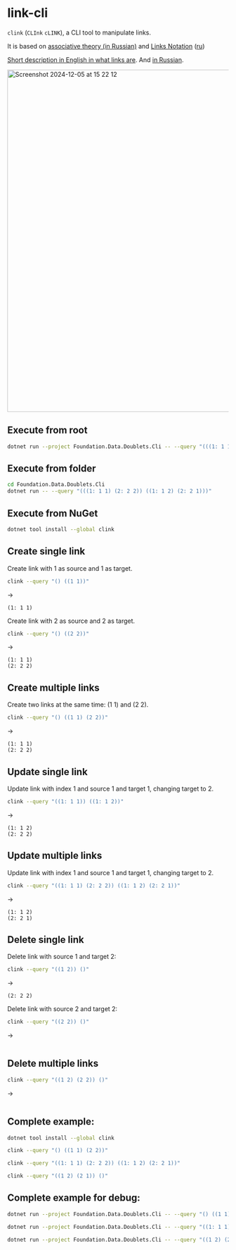 # link-cli
`clink` (`CLInk` `cLINK`), a CLI tool to manipulate links.

It is based on [associative theory (in Russian)](https://habr.com/ru/companies/deepfoundation/articles/804617/) and [Links Notation](https://github.com/linksplatform/Protocols.Lino) ([ru](https://github.com/linksplatform/Protocols.Lino/blob/main/README.ru.md))

[Short description in English in what links are](https://github.com/linksplatform?view_as=public). And [in Russian](https://github.com/linksplatform/.github/blob/main/profile/README.ru.md).

<img width="777" alt="Screenshot 2024-12-05 at 15 22 12" src="https://github.com/user-attachments/assets/01d35e39-4bfd-4639-a457-fa86840e2bb8" />

## Execute from root

```bash
dotnet run --project Foundation.Data.Doublets.Cli -- --query "(((1: 1 1) (2: 2 2)) ((1: 1 2) (2: 2 1)))"
```

## Execute from folder

```bash
cd Foundation.Data.Doublets.Cli
dotnet run -- --query "(((1: 1 1) (2: 2 2)) ((1: 1 2) (2: 2 1)))"
```

## Execute from NuGet

```bash
dotnet tool install --global clink
```

## Create single link

Create link with 1 as source and 1 as target.

```bash
clink --query "() ((1 1))"
```
→
```
(1: 1 1)
```

Create link with 2 as source and 2 as target.

```bash
clink --query "() ((2 2))"
```
→
```
(1: 1 1)
(2: 2 2)
```

## Create multiple links

Create two links at the same time: (1 1) and (2 2).

```bash
clink --query "() ((1 1) (2 2))"
```
→
```
(1: 1 1)
(2: 2 2)
```

## Update single link

Update link with index 1 and source 1 and target 1, changing target to 2.

```bash
clink --query "((1: 1 1)) ((1: 1 2))"
```
→
```
(1: 1 2)
(2: 2 2)
```

## Update multiple links

Update link with index 1 and source 1 and target 1, changing target to 2.

```bash
clink --query "((1: 1 1) (2: 2 2)) ((1: 1 2) (2: 2 1))"
```
→
```
(1: 1 2)
(2: 2 1)
```

## Delete single link

Delete link with source 1 and target 2:

```bash
clink --query "((1 2)) ()"
```
→
```
(2: 2 2)
```

Delete link with source 2 and target 2:

```bash
clink --query "((2 2)) ()"
```
→
```
```

## Delete multiple links

```bash
clink --query "((1 2) (2 2)) ()"
```
→
```
```

## Complete example:

```bash
dotnet tool install --global clink

clink --query "() ((1 1) (2 2))"

clink --query "((1: 1 1) (2: 2 2)) ((1: 1 2) (2: 2 1))"

clink --query "((1 2) (2 1)) ()"
```


## Complete example for debug:

```bash
dotnet run --project Foundation.Data.Doublets.Cli -- --query "() ((1 1) (2 2))"

dotnet run --project Foundation.Data.Doublets.Cli -- --query "((1: 1 1) (2: 2 2)) ((1: 1 2) (2: 2 1))"

dotnet run --project Foundation.Data.Doublets.Cli -- --query "((1 2) (2 1)) ()"
```
